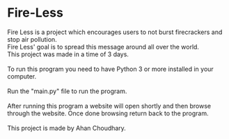 # Fire-Less
Fire Less is a project which encourages users to not burst firecrackers and stop air pollution.<br />
Fire Less' goal is to spread this message around all over the world.<br />
This project was made in a time of 3 days.<br /><br />
To run this program you need to have Python 3 or more installed in your computer.<br /><br /> 
Run the "main.py" file to run the program.<br /><br />
After running this program a website will open shortly and then browse through the website. Once done browsing return back to the program.<br /><br />
This project is made by Ahan Choudhary.
